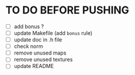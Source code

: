 # TO DO BEFORE PUSHING
- [ ] add bonus ?
- [ ] update Makefile (add `bonus` rule)
- [ ] update doc in .h file
- [ ] check norm
- [ ] remove unused maps
- [ ] remove unused textures
- [ ] update README
